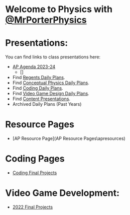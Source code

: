 # Welcome to Physics with [@MrPorterPhysics](https://twitter.com/MrPorterPhysics)

# Presentations:

You can find links to class presentations here:
  - [AP Agenda 2023-24](/Daily%20Plan/20232024/Daily%20Slides/APAgendas202324.html)
    - []  
  - Find [Regents Daily Plans](/Daily%20Plan/20232024/Daily%20Slides/RPAgendas202324.html).
  - Find [Conceptual Physics Daily Plans](/Daily%20Plan/20232024/Daily%20Slides/CPAgendas202324.html).
  - Find [Coding Daily Plans](/Daily%20Plan/20232024/Daily%20Slides/CodingAgendas202324.html).
  - Find [Video Game Design Daily Plans]().
  - Find [Content Presentations](presindex).
  - Archived Daily Plans (Past Years)


# Resource Pages
  - [AP Resource Page](AP Resource Pages\apresources)

# Coding Pages
  - [Coding Final Projects](Coding\codingLanding)

# Video Game Development:
  - [2022 Final Projects](Coding\VGD2022)

